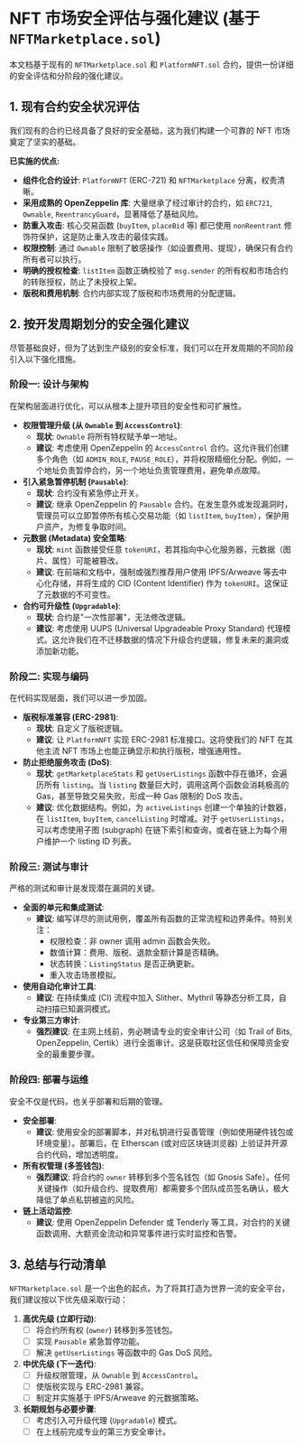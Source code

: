 # NFT 市场安全评估与强化建议 (基于 `NFTMarketplace.sol`)

本文档基于现有的 `NFTMarketplace.sol` 和 `PlatformNFT.sol` 合约，提供一份详细的安全评估和分阶段的强化建议。

## 1. 现有合约安全状况评估

我们现有的合约已经具备了良好的安全基础，这为我们构建一个可靠的 NFT 市场奠定了坚实的基础。

**已实施的优点:**

*   **组件化合约设计**: `PlatformNFT` (ERC-721) 和 `NFTMarketplace` 分离，权责清晰。
*   **采用成熟的 OpenZeppelin 库**: 大量继承了经过审计的合约，如 `ERC721`, `Ownable`, `ReentrancyGuard`，显著降低了基础风险。
*   **防重入攻击**: 核心交易函数 (`buyItem`, `placeBid` 等) 都已使用 `nonReentrant` 修饰符保护，这是防止重入攻击的最佳实践。
*   **权限控制**: 通过 `Ownable` 限制了敏感操作（如设置费用、提现），确保只有合约所有者可以执行。
*   **明确的授权检查**: `listItem` 函数正确校验了 `msg.sender` 的所有权和市场合约的转账授权，防止了未授权上架。
*   **版税和费用机制**: 合约内部实现了版税和市场费用的分配逻辑。

## 2. 按开发周期划分的安全强化建议

尽管基础良好，但为了达到生产级别的安全标准，我们可以在开发周期的不同阶段引入以下强化措施。

### 阶段一: 设计与架构

在架构层面进行优化，可以从根本上提升项目的安全性和可扩展性。

*   **权限管理升级 (从 `Ownable` 到 `AccessControl`)**:
    *   **现状**: `Ownable` 将所有特权赋予单一地址。
    *   **建议**: 考虑使用 OpenZeppelin 的 `AccessControl` 合约。这允许我们创建多个角色（如 `ADMIN_ROLE`, `PAUSE_ROLE`），并将权限精细化分配。例如，一个地址负责暂停合约，另一个地址负责管理费用，避免单点故障。
*   **引入紧急暂停机制 (`Pausable`)**:
    *   **现状**: 合约没有紧急停止开关。
    *   **建议**: 继承 OpenZeppelin 的 `Pausable` 合约。在发生意外或发现漏洞时，管理员可以立即暂停所有核心交易功能（如 `listItem`, `buyItem`），保护用户资产，为修复争取时间。
*   **元数据 (Metadata) 安全策略**:
    *   **现状**: `mint` 函数接受任意 `tokenURI`，若其指向中心化服务器，元数据（图片、属性）可能被篡改。
    *   **建议**: 在前端和文档中，强制或强烈推荐用户使用 IPFS/Arweave 等去中心化存储，并将生成的 CID (Content Identifier) 作为 `tokenURI`。这保证了元数据的不可变性。
*   **合约可升级性 (`Upgradable`)**:
    *   **现状**: 合约是"一次性部署"，无法修改逻辑。
    *   **建议**: 考虑使用 UUPS (Universal Upgradeable Proxy Standard) 代理模式。这允许我们在不迁移数据的情况下升级合约逻辑，修复未来的漏洞或添加新功能。

### 阶段二: 实现与编码

在代码实现层面，我们可以进一步加固。

*   **版税标准兼容 (ERC-2981)**:
    *   **现状**: 自定义了版税逻辑。
    *   **建议**: 让 `PlatformNFT` 实现 ERC-2981 标准接口。这将使我们的 NFT 在其他主流 NFT 市场上也能正确显示和执行版税，增强通用性。
*   **防止拒绝服务攻击 (DoS)**:
    *   **现状**: `getMarketplaceStats` 和 `getUserListings` 函数中存在循环，会遍历所有 `listing`。当 `listing` 数量巨大时，调用这两个函数会消耗极高的 Gas，甚至导致交易失败，形成一种 Gas 限制的 DoS 攻击。
    *   **建议**: 优化数据结构。例如，为 `activeListings` 创建一个单独的计数器，在 `listItem`, `buyItem`, `cancelListing` 时增减。对于 `getUserListings`，可以考虑使用子图 (subgraph) 在链下索引和查询，或者在链上为每个用户维护一个 listing ID 列表。

### 阶段三: 测试与审计

严格的测试和审计是发现潜在漏洞的关键。

*   **全面的单元和集成测试**:
    *   **建议**: 编写详尽的测试用例，覆盖所有函数的正常流程和边界条件。特别关注：
        *   权限检查：非 owner 调用 admin 函数会失败。
        *   数值计算：费用、版税、退款金额计算是否精确。
        *   状态转换：`ListingStatus` 是否正确更新。
        *   重入攻击场景模拟。
*   **使用自动化审计工具**:
    *   **建议**: 在持续集成 (CI) 流程中加入 Slither、Mythril 等静态分析工具，自动扫描已知漏洞模式。
*   **专业第三方审计**:
    *   **强烈建议**: 在主网上线前，务必聘请专业的安全审计公司（如 Trail of Bits, OpenZeppelin, Certik）进行全面审计。这是获取社区信任和保障资金安全的最重要步骤。

### 阶段四: 部署与运维

安全不仅是代码，也关乎部署和后期的管理。

*   **安全部署**:
    *   **建议**: 使用安全的部署脚本，并对私钥进行妥善管理（例如使用硬件钱包或环境变量）。部署后，在 Etherscan (或对应区块链浏览器) 上验证并开源合约代码，增加透明度。
*   **所有权管理 (多签钱包)**:
    *   **强烈建议**: 将合约的 `owner` 转移到多个签名钱包（如 Gnosis Safe）。任何关键操作（如升级合约、提取费用）都需要多个团队成员签名确认，极大降低了单点私钥被盗的风险。
*   **链上活动监控**:
    *   **建议**: 使用 OpenZeppelin Defender 或 Tenderly 等工具，对合约的关键函数调用、大额资金流动和异常事件进行实时监控和告警。

## 3. 总结与行动清单

`NFTMarketplace.sol` 是一个出色的起点。为了将其打造为世界一流的安全平台，我们建议按以下优先级采取行动：

1.  **高优先级 (立即行动)**:
    *   [ ] 将合约所有权 (`owner`) 转移到多签钱包。
    *   [ ] 实现 `Pausable` 紧急暂停功能。
    *   [ ] 解决 `getUserListings` 等函数中的 Gas DoS 风险。

2.  **中优先级 (下一迭代)**:
    *   [ ] 升级权限管理，从 `Ownable` 到 `AccessControl`。
    *   [ ] 使版税实现与 ERC-2981 兼容。
    *   [ ] 制定并实施基于 IPFS/Arweave 的元数据策略。

3.  **长期规划与必要步骤**:
    *   [ ] 考虑引入可升级代理 (`Upgradable`) 模式。
    *   [ ] 在上线前完成专业的第三方安全审计。